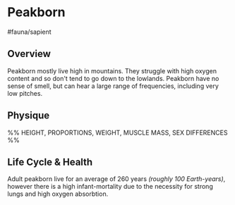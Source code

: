 # Peakborn
#fauna/sapient 

## Overview
Peakborn mostly live high in mountains. They struggle with high oxygen content and so don't tend to go down to the lowlands. Peakborn have no sense of smell, but can hear a large range of frequencies, including very low pitches. 

## Physique
%%
HEIGHT, PROPORTIONS, WEIGHT, MUSCLE MASS, SEX DIFFERENCES
%%

## Life Cycle & Health
Adult peakborn live for an average of 260 years *(roughly 100 Earth-years)*, however there is a high infant-mortality due to the necessity for strong lungs and high oxygen absorbtion.
